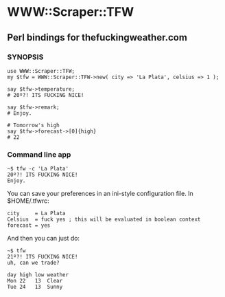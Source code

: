WWW::Scraper::TFW
=================

Perl bindings for thefuckingweather.com
---------------------------------------

### SYNOPSIS

    use WWW::Scraper::TFW;
    my $tfw = WWW::Scraper::TFW->new( city => 'La Plata', celsius => 1 );

    say $tfw->temperature;
    # 20º?! ITS FUCKING NICE!

    say $tfw->remark;
    # Enjoy.

    # Tomorrow's high
    say $tfw->forecast->[0]{high}
    # 22

### Command line app

    ~$ tfw -c 'La Plata'
    20º?! ITS FUCKING NICE!
    Enjoy.

You can save your preferences in an ini-style configuration file. In
$HOME/.tfwrc:

    city     = La Plata
    Celsius  = fuck yes ; this will be evaluated in boolean context
    forecast = yes

And then you can just do:

    ~$ tfw
    21º?! ITS FUCKING NICE!
    uh, can we trade?

    day high low weather
    Mon 22   13  Clear
    Tue 24   13  Sunny
